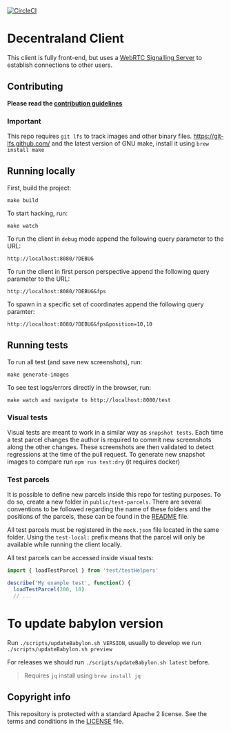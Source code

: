 [![CircleCI](https://circleci.com/gh/decentraland/explorer.svg?style=svg)](https://circleci.com/gh/decentraland/explorer)

# Decentraland Client

This client is fully front-end, but uses a [WebRTC Signalling Server](https://github.com/decentraland/rendezvous) to establish connections to other users.

## Contributing

**Please read the [contribution guidelines](.github/CONTRIBUTING.md)**

### Important

This repo requires `git lfs` to track images and other binary files. https://git-lfs.github.com/ and the latest version of GNU make, install it using `brew install make`

## Running locally

First, build the project:

    make build

To start hacking, run:

    make watch

To run the client in `debug` mode append the following query parameter to the URL:

    http://localhost:8080/?DEBUG

To run the client in first person perspective append the following query parameter to the URL:

    http://localhost:8080/?DEBUG&fps

To spawn in a specific set of coordinates append the following query paramter:

    http://localhost:8080/?DEBUG&fps&position=10,10

## Running tests

To run all test (and save new screenshots), run:

    make generate-images

To see test logs/errors directly in the browser, run:

    make watch and navigate to http://localhost:8080/test

### Visual tests

Visual tests are meant to work in a similar way as `snapshot tests`. Each time a test parcel changes the author is required to commit new screenshots along the other changes. These screenshots are then validated to detect regressions at the time of the pull request. To generate new snapshot images to compare run `npm run test:dry` (it requires docker)

### Test parcels

It is possible to define new parcels inside this repo for testing purposes. To do so, create a new folder in `public/test-parcels`. There are several conventions to be followed regarding the name of these folders and the positions of the parcels, these can be found in the [README](https://github.com/decentraland/client/blob/master/public/test-parcels/README.md) file.

All test parcels must be registered in the `mock.json` file located in the same folder. Using the `test-local:` prefix means that the parcel will only be available while running the client locally.

All test parcels can be accessed inside visual tests:

```ts
import { loadTestParcel } from 'test/testHelpers'

describe('My example test', function() {
  loadTestParcel(200, 10)
  // ...
```

# To update babylon version

Run `./scripts/updateBabylon.sh VERSION`, usually to develop we run `./scripts/updateBabylon.sh preview`

For releases we should run `./scripts/updateBabylon.sh latest` before.

> Requires `jq` install using `brew install jq`

## Copyright info
This repository is protected with a standard Apache 2 license. See the terms and conditions in the [LICENSE](https://github.com/decentraland/client/blob/master/LICENSE) file.
